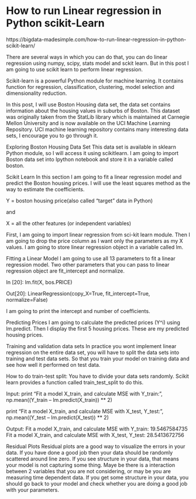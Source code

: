 <h1>How to run Linear regression in Python scikit-Learn</h1>
https://bigdata-madesimple.com/how-to-run-linear-regression-in-python-scikit-learn/

There are several ways in which you can do that, you can do linear regression using numpy, scipy, stats model and sckit learn. But in this post I am going to use scikit learn to perform linear regression.

Scikit-learn is a powerful Python module for machine learning. It contains function for regression, classification, clustering, model selection and dimensionality reduction.

In this post, I will use Boston Housing data set, the data set contains information about the housing values in suburbs of Boston. This dataset was originally taken from the StatLib library which is maintained at Carnegie Mellon University and is now available on the UCI Machine Learning Repository. UCI machine learning repository contains many interesting data sets, I encourage you to go through it.

Exploring Boston Housing Data Set
This data set is available in sklearn Python module, so I will access it using scikitlearn. I am going to import Boston data set into Ipython notebook and store it in a variable called boston.

Scikit Learn
In this section I am going to fit a linear regression model and predict the Boston housing prices. I will use the least squares method as the way to estimate the coefficients.

Y = boston housing price(also called “target” data in Python)

and

X = all the other features (or independent variables)

First, I am going to import linear regression from sci-kit learn module. Then I am going to drop the price column as I want only the parameters as my X values. I am going to store linear regression object in a variable called lm.

Fitting a Linear Model
I am going to use all 13 parameters to fit a linear regression model. Two other parameters that you can pass to linear regression object are fit_intercept and normalize.

In [20]: lm.fit(X, bos.PRICE)

Out[20]: LinearRegression(copy_X=True, fit_intercept=True, normalize=False)

I am going to print the intercept and number of coefficients.

Predicting Prices
I am going to calculate the predicted prices (Y^i) using lm.predict. Then I display the first 5 housing prices. These are my predicted housing prices.

Training and validation data sets
In practice you wont implement linear regression on the entire data set, you will have to split the data sets into training and test data sets. So that you train your model on training data and see how well it performed on test data.

How to do train-test split:
You have to divide your data sets randomly. Scikit learn provides a function called train_test_split to do this.

Input:
print “Fit a model X_train, and calculate MSE with Y_train:”, np.mean((Y_train – lm.predict(X_train)) ** 2)

print “Fit a model X_train, and calculate MSE with X_test, Y_test:”, np.mean((Y_test – lm.predict(X_test)) ** 2)

Output:
Fit a model X_train, and calculate MSE with Y_train: 19.5467584735 Fit a model X_train, and calculate MSE with X_test, Y_test: 28.5413672756

Residual Plots
Residual plots are a good way to visualize the errors in your data. If you have done a good job then your data should be randomly scattered around line zero. If you see structure in your data, that means your model is not capturing some thing. Maye be there is a interaction between 2 variables that you are not considering, or may be you are measuring time dependent data. If you get some structure in your data, you should go back to your model and check whether you are doing a good job with your parameters.

